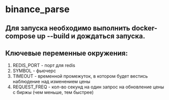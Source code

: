# binance_parse

## Для запуска необходимо выполнить docker-compose up --build и дождаться запуска.

## Ключевые переменные окружения:
1. REDIS_PORT - порт для redis
2. SYMBOL - фьючерс
3. TIMEOUT - временной промежуток, в котором будет вестись наблюдение над изменением цены
4. REQUEST_FREQ - кол-во секунд на один запрос на обновление цены с биржы (чем меньше, тем быстрее)
